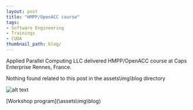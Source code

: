 ```yaml
---
layout: post
title: "HMPP/OpenACC course"
tags:
- Software Engineering
- Trainings
- CUDA
thumbnail_path: blog/
---
```


Applied Parallel Computing LLC delivered HMPP/OpenACC course at Caps Enterprise Rennes, France.

Nothing found related to this post in the assets\img\blog directory

![alt text](\assets\img\blog\ "Logo Title Text 1")

[Workshop program](\assets\img\blog\)
